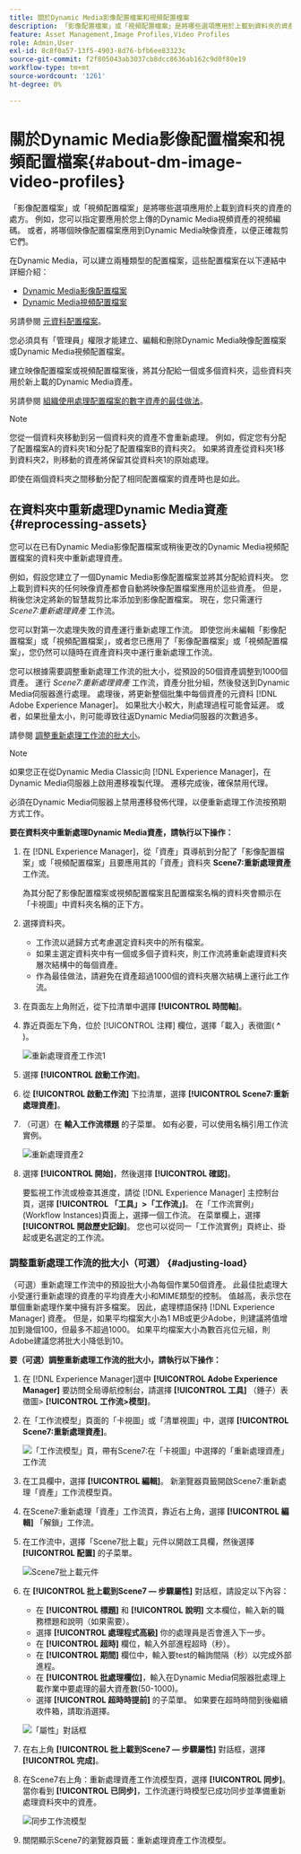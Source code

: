```yaml
---
title: 關於Dynamic Media影像配置檔案和視頻配置檔案
description: 「影像配置檔案」或「視頻配置檔案」是將哪些選項應用於上載到資料夾的資產的處方。 例如，您可以指定要應用於您上傳的Dynamic Media視頻資產的視頻編碼。 或者，將哪個映像配置檔案應用到Dynamic Media映像資產，以便正確裁剪它們。
feature: Asset Management,Image Profiles,Video Profiles
role: Admin,User
exl-id: 8c8f0a57-13f5-4903-8d76-bfb6ee83323c
source-git-commit: f2f805043ab3037cb8dcc8636ab162c9d0f80e19
workflow-type: tm+mt
source-wordcount: '1261'
ht-degree: 0%

---
```


# 關於Dynamic Media影像配置檔案和視頻配置檔案{#about-dm-image-video-profiles}

「影像配置檔案」或「視頻配置檔案」是將哪些選項應用於上載到資料夾的資產的處方。 例如，您可以指定要應用於您上傳的Dynamic Media視頻資產的視頻編碼。 或者，將哪個映像配置檔案應用到Dynamic Media映像資產，以便正確裁剪它們。

在Dynamic Media，可以建立兩種類型的配置檔案，這些配置檔案在以下連結中詳細介紹：

* [Dynamic Media影像配置檔案](/help/assets/dynamic-media/image-profiles.md)
* [Dynamic Media視頻配置檔案](/help/assets/dynamic-media/video-profiles.md)

另請參閱 [元資料配置檔案](/help/assets/metadata-profiles.md)。

您必須具有「管理員」權限才能建立、編輯和刪除Dynamic Media映像配置檔案或Dynamic Media視頻配置檔案。

建立映像配置檔案或視頻配置檔案後，將其分配給一個或多個資料夾，這些資料夾用於新上載的Dynamic Media資產。

另請參閱 [組織使用處理配置檔案的數字資產的最佳做法](/help/assets/organize-assets.md)。


>[!NOTE]
>
>您從一個資料夾移動到另一個資料夾的資產不會重新處理。 例如，假定您有分配了配置檔案A的資料夾1和分配了配置檔案B的資料夾2。 如果將資產從資料夾1移到資料夾2，則移動的資產將保留其從資料夾1的原始處理。
>
>即使在兩個資料夾之間移動分配了相同配置檔案的資產時也是如此。

## 在資料夾中重新處理Dynamic Media資產 {#reprocessing-assets}

您可以在已有Dynamic Media影像配置檔案或稍後更改的Dynamic Media視頻配置檔案的資料夾中重新處理資產。

例如，假設您建立了一個Dynamic Media影像配置檔案並將其分配給資料夾。 您上載到資料夾的任何映像資產都會自動將映像配置檔案應用於這些資產。 但是，稍後您決定將新的智慧裁剪比率添加到影像配置檔案。 現在，您只需運行 *Scene7:重新處理資產* 工作流。

您可以對第一次處理失敗的資產運行重新處理工作流。 即使您尚未編輯「影像配置檔案」或「視頻配置檔案」，或者您已應用了「影像配置檔案」或「視頻配置檔案」，您仍然可以隨時在資產資料夾中運行重新處理工作流。

您可以根據需要調整重新處理工作流的批大小，從預設的50個資產調整到1000個資產。 運行 _Scene7:重新處理資產_ 工作流，資產分批分組，然後發送到Dynamic Media伺服器進行處理。 處理後，將更新整個批集中每個資產的元資料 [!DNL Adobe Experience Manager]。 如果批大小較大，則處理過程可能會延遲。 或者，如果批量太小，則可能導致往返Dynamic Media伺服器的次數過多。

請參閱 [調整重新處理工作流的批大小](#adjusting-load)。

>[!NOTE]
>
>如果您正在從Dynamic Media Classic向 [!DNL Experience Manager]，在Dynamic Media伺服器上啟用遷移複製代理。 遷移完成後，確保禁用代理。
>
>必須在Dynamic Media伺服器上禁用遷移發佈代理，以便重新處理工作流按預期方式工作。

<!-- LEAVE IN PLACE, MAY BE USED IN THE FUTURE

Batch size is the number of assets that are amalgamated into a single IPS (Dynamic Media’s Image Production System) job. When you run the Scene7: Reprocess Assets workflow, the job is triggered on IPS. The number of IPS jobs that are triggered is based on the total number of assets in the folder, divided by the batch size. For example, suppose you had a folder with 150 assets and a batch size of 50. In this case, three IPS jobs are triggered. The assets are updated when the entire batch size (50 in our example) is processed in IPS. The job then moves onto the next IPS job and so on until complete. If you increase the batch size, you may notice a longer delay with assets getting updated. 

-->

**要在資料夾中重新處理Dynamic Media資產，請執行以下操作：**

1. 在 [!DNL Experience Manager]，從「資產」頁導航到分配了「影像配置檔案」或「視頻配置檔案」且要應用其的「資產」資料夾 **Scene7:重新處理資產** 工作流。

   為其分配了影像配置檔案或視頻配置檔案且配置檔案名稱的資料夾會顯示在「卡視圖」中資料夾名稱的正下方。

1. 選擇資料夾。

   * 工作流以遞歸方式考慮選定資料夾中的所有檔案。
   * 如果主選定資料夾中有一個或多個子資料夾，則工作流將重新處理資料夾層次結構中的每個資產。
   * 作為最佳做法，請避免在資產超過1000個的資料夾層次結構上運行此工作流。

1. 在頁面左上角附近，從下拉清單中選擇 **[!UICONTROL 時間軸]**。
1. 靠近頁面左下角，位於 [!UICONTROL 注釋] 欄位，選擇「載入」表徵圖( **^** )。

   ![重新處理資產工作流1](/help/assets/dynamic-media/assets/reprocess-assets1.png)

1. 選擇 **[!UICONTROL 啟動工作流]**。
1. 從 **[!UICONTROL 啟動工作流]** 下拉清單，選擇 **[!UICONTROL Scene7:重新處理資產]**。
1. （可選）在 **輸入工作流標題** 的子菜單。 如有必要，可以使用名稱引用工作流實例。

   ![重新處理資產2](/help/assets/dynamic-media/assets/reprocess-assets2.png)

1. 選擇 **[!UICONTROL 開始]**，然後選擇 **[!UICONTROL 確認]**。

   要監視工作流或檢查其進度，請從 [!DNL Experience Manager] 主控制台頁，選擇 **[!UICONTROL 「工具」>「工作流」]**。 在「工作流實例」(Workflow Instances)頁面上，選擇一個工作流。 在菜單欄上，選擇 **[!UICONTROL 開啟歷史記錄]**。 您也可以從同一「工作流實例」頁終止、掛起或更名選定的工作流。

### 調整重新處理工作流的批大小（可選） {#adjusting-load}

（可選）重新處理工作流中的預設批大小為每個作業50個資產。 此最佳批處理大小受運行重新處理的資產的平均資產大小和MIME類型的控制。 值越高，表示您在單個重新處理作業中擁有許多檔案。 因此，處理標語保持 [!DNL Experience Manager] 資產。 但是，如果平均檔案大小為1 MB或更少Adobe，則建議將值增加到幾個100，但最多不超過1000。 如果平均檔案大小為數百兆位元組，則Adobe建議您將批大小降低到10。

**要（可選）調整重新處理工作流的批大小，請執行以下操作：**

1. 在 [!DNL Experience Manager]選中 **[!UICONTROL Adobe Experience Manager]** 要訪問全局導航控制台，請選擇 **[!UICONTROL 工具]** （錘子）表徵圖> **[!UICONTROL 工作流>模型]**。
1. 在「工作流模型」頁面的「卡視圖」或「清單視圖」中，選擇 **[!UICONTROL Scene7:重新處理資產]**。

   ![「工作流模型」頁，帶有Scene7:在「卡視圖」中選擇的「重新處理資產」工作流](/help/assets/dynamic-media/assets/reprocess-assets7.png)

1. 在工具欄中，選擇 **[!UICONTROL 編輯]**。 新瀏覽器頁籤開啟Scene7:重新處理「資產」工作流模型頁。
1. 在Scene7:重新處理「資產」工作流頁，靠近右上角，選擇 **[!UICONTROL 編輯]** 「解鎖」工作流。
1. 在工作流中，選擇「Scene7批上載」元件以開啟工具欄，然後選擇 **[!UICONTROL 配置]** 的子菜單。

   ![Scene7批上載元件](/help/assets/dynamic-media/assets/reprocess-assets8.png)

1. 在 **[!UICONTROL 批上載到Scene7 — 步驟屬性]** 對話框，請設定以下內容：
   * 在 **[!UICONTROL 標題]** 和 **[!UICONTROL 說明]** 文本欄位，輸入新的職務標題和說明（如果需要）。
   * 選擇 **[!UICONTROL 處理程式高級]** 你的處理員是否會進入下一步。
   * 在 **[!UICONTROL 超時]** 欄位，輸入外部進程超時（秒）。
   * 在 **[!UICONTROL 期間]** 欄位中，輸入要test的輪詢間隔（秒）以完成外部進程。
   * 在 **[!UICONTROL 批處理欄位]**，輸入在Dynamic Media伺服器批處理上載作業中要處理的最大資產數(50-1000)。
   * 選擇 **[!UICONTROL 超時時提前]** 的子菜單。 如果要在超時時間到後繼續收件箱，請取消選擇。

   ![「屬性」對話框](/help/assets/dynamic-media/assets/reprocess-assets3.png)

1. 在右上角 **[!UICONTROL 批上載到Scene7 — 步驟屬性]** 對話框，選擇 **[!UICONTROL 完成]**。

1. 在Scene7右上角：重新處理資產工作流模型頁，選擇 **[!UICONTROL 同步]**。 當你看到 **[!UICONTROL 已同步]**，工作流運行時模型已成功同步並準備重新處理資料夾中的資產。

   ![同步工作流模型](/help/assets/dynamic-media/assets/reprocess-assets1.png)

1. 關閉顯示Scene7的瀏覽器頁籤：重新處理資產工作流模型。

<!-- MAY BE NEEDED IN THE FUTURE

1. Return to the browser tab that has the open Workflow Models page, then press **Esc** to exit the selection.
1. In the upper-left corner of the page, select **[!UICONTROL Adobe Experience Manager]** to access the global navigation console, then select the **[!UICONTROL Tools]** (hammer) icon > **[!UICONTROL General > CRXDE Lite]**.
1. In the folder tree on the left side of the CRXDE Lite page, navigate to the following location:

   `/conf/global/settings/workflow/models/scene7_reprocess_assets/jcr:content/flow/reprocess/metaData`

   ![CRXDE Lite](/help/security/assets/workflow-models9.png)

1. On the right side of the CRXDE Lite page, in the lower portion, enter the following name, type, and value in its respective field:
    * **[!UICONTROL Name]**: `reprocess-batch-size`
    * **[!UICONTROL Type]**: `Long`
    * **[!UICONTROL Value]**: enter a default value (50-1000) for the batch size
1. In the lower-right corner, select **[!UICONTROL Add]**. The new property appears as the following:

    ![Saving the new property](/help/security/assets/workflow-models10.png)

1. On the menu bar of the CRXDE Lite page, select **[!UICONTROL Save All]**.
1. In the upper-left corner of the page, select **[!UICONTROL CRXDE Lite]** to return to the main Experience Manager console
1. Repeat steps 1-7 to re-synchronize the new batch size to the Scene7: Reprocess Assets workflow model.

-->
